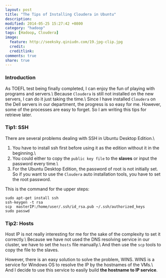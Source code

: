 ```yaml
---
layout: post
title: "The Tips of Installing Cloudera in Ubuntu"
description:
modified: 2014-05-25 15:27:42 +0800
category: "hadoop"
tags: [Hadoop, Cloudera]
image:
  feature: http://seeksky.qiniudn.com/19.jpg-clip.jpg
  credit:
  creditlink:
comments: true
share: true
---
```


### Introduction
As TOEFL test being finally completed, I can enjoy the fun of playing with programs and servers.\\
Because `Cloudera` is still not installed on the new servers, I can do it just taking the time.\\
Since I have installed `Cloudera` on the Dell servers in our department, the progress is so easy for me. However, some of the processes are easy to forget. So I am writing this tips for retrieve later.

<!--more-->

### Tip1: SSH
There are several problems dealing with SSH in Ubuntu Desktop Edition.\\
 1. You have to install ssh first before using it as the edition without it in the beginning.\\
 2. You could either to copy the `public key file` to the **slaves** or input the password every time.\\
 3. For the Ubuntu Desktop Edition, the password of root is not initially set. So if you want to use the `Cloudera` auto installation tools, you have to set the root password.

This is the command for the upper steps:

~~~
sudo apt-get install ssh
ssh-keygen -t rsa
scp  masterIP:/home/user/.ssh/id_rsa.pub ~/.ssh/authorized_keys
sudo passwd
~~~

### Tip2: Hosts
Host IP is not really interesting for me for the sake of the complexity to set it correctly.\\
Because we have not used the DNS resolving service in our cluster, we have to set the `hosts` file manually.\\
And then use the `scp` tools to copy the file to the slaves.

However, there is an easy solution to solve the problem, WINS. WINS is a service for Windows OS to resolve the IP by the hostnames of the VMs.\\
And I decide to use this service to easily build **the hostname to IP service**.
